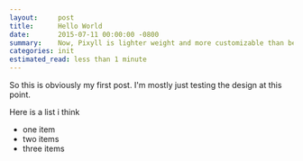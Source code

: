 ```yaml
---
layout:     post
title:      Hello World
date:       2015-07-11 00:00:00 -0800
summary:    Now, Pixyll is lighter weight and more customizable than before.
categories: init
estimated_read: less than 1 minute
---
```


So this is obviously my first post. I'm mostly just testing the design at this point.

Here is a list i think
- one item
- two items
- three items